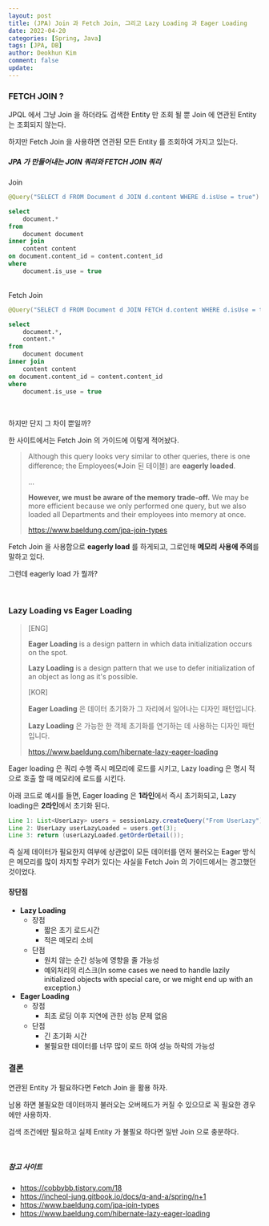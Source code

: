 ```yaml
---
layout: post
title: (JPA) Join 과 Fetch Join, 그리고 Lazy Loading 과 Eager Loading
date: 2022-04-20
categories: [Spring, Java]
tags: [JPA, DB]
author: Deokhun Kim
comment: false
update: 
---
```


### FETCH JOIN ?
JPQL 에서 그냥 Join 을 하더라도 검색한 Entity 만 조회 될 뿐 Join 에 연관된 Entity 는 조회되지 않는다.

하지만 Fetch Join 을 사용하면 연관된 모든 Entity 를 조회하여 가지고 있는다.


##### JPA 가 만들어내는 JOIN 쿼리와 FETCH JOIN 쿼리
Join
```java
@Query("SELECT d FROM Document d JOIN d.content WHERE d.isUse = true")
```
```sql
select
    document.*
from
    document document
inner join
    content content
on document.content_id = content.content_id
where
    document.is_use = true
```

<br/>
Fetch Join 

```java
@Query("SELECT d FROM Document d JOIN FETCH d.content WHERE d.isUse = true")
```
```sql
select
    document.*,
    content.*
from
    document document 
inner join
    content content 
on document.content_id = content.content_id 
where
    document.is_use = true
```
<br/>

하지만 단지 그 차이 뿐일까?

한 사이트에서는 Fetch Join 의 가이드에 이렇게 적어놨다.
>Although this query looks very similar to other queries, there is one difference; the Employees(※Join 된 테이블) are **eagerly loaded**.
>
>...
>
> **However, we must be aware of the memory trade-off.** We may be more efficient because we only performed one query, but we also loaded all Departments and their employees into memory at once.
> 
> https://www.baeldung.com/jpa-join-types


Fetch Join 을 사용함으로 **eagerly load** 를 하게되고, 그로인해 **메모리 사용에 주의**를 말하고 있다.

그런데 eagerly load 가 뭘까?

<br/>

### Lazy Loading vs Eager Loading
> [ENG]
> 
> **Eager Loading** is a design pattern in which data initialization occurs on the spot.
> 
>**Lazy Loading** is a design pattern that we use to defer initialization of an object as long as it's possible.
> 
> [KOR]
> 
> **Eager Loading** 은 데이터 초기화가 그 자리에서 일어나는 디자인 패턴입니다.
> 
> **Lazy Loading** 은 가능한 한 객체 초기화를 연기하는 데 사용하는 디자인 패턴입니다.
> 
> https://www.baeldung.com/hibernate-lazy-eager-loading

Eager loading 은 쿼리 수행 즉시 메모리에 로드를 시키고, 
Lazy loading 은 명시 적으로 호출 할 때 메모리에 로드를 시킨다.

아래 코드로 예시를 들면, Eager loading 은 **1라인**에서 즉시 초기화되고, Lazy loading은 **2라인**에서 초기화 된다.
```java
Line 1: List<UserLazy> users = sessionLazy.createQuery("From UserLazy").list();
Line 2: UserLazy userLazyLoaded = users.get(3);
Line 3: return (userLazyLoaded.getOrderDetail());
```

즉 실제 데이터가 필요한지 여부에 상관없이 모든 데이터를 먼저 불러오는 Eager 방식은 메모리를 많이 차지할 우려가 있다는 사실을
Fetch Join 의 가이드에서는 경고했던 것이었다.

#### 장단점
* **Lazy Loading**
  * 장점
    * 짧은 초기 로드시간
    * 적은 메모리 소비
  * 단점
    * 원치 않는 순간 성능에 영향을 줄 가능성
    * 예외처리의 리스크(In some cases we need to handle lazily initialized objects with special care, or we might end up with an exception.)
* **Eager Loading**
  * 장점
    * 최초 로딩 이후 지연에 관한 성능 문제 없음
  * 단점
    * 긴 초기화 시간
    * 불필요한 데이터를 너무 많이 로드 하여 성능 하락의 가능성


### 결론
연관된 Entity 가 필요하다면 Fetch Join 을 활용 하자.

남용 하면 불필요한 데이터까지 불러오는 오버헤드가 커질 수 있으므로 꼭 필요한 경우에만 사용하자.

검색 조건에만 필요하고 실제 Entity 가 불필요 하다면 일반 Join 으로 충분하다.


<br/>

##### 참고 사이트
* https://cobbybb.tistory.com/18
* https://incheol-jung.gitbook.io/docs/q-and-a/spring/n+1
* https://www.baeldung.com/jpa-join-types
* https://www.baeldung.com/hibernate-lazy-eager-loading